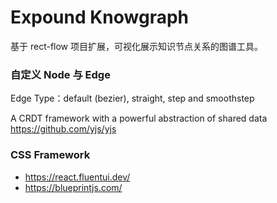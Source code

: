 # Expound Knowgraph

基于 rect-flow 项目扩展，可视化展示知识节点关系的图谱工具。

### 自定义 Node 与 Edge


Edge Type：default (bezier), straight, step and smoothstep


A CRDT framework with a powerful abstraction of shared data
https://github.com/yjs/yjs

### CSS Framework

- https://react.fluentui.dev/
- https://blueprintjs.com/